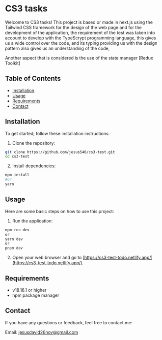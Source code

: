 # CS3 tasks

Welcome to CS3 tasks! This project is based or made in next.js using the Tailwind CSS framework for the design of the web page and for the development of the application, the requirement of the test was taken into account to develop with the TypeScrypt programming language, this gives us a wide control over the code, and its typing providing us with the design pattern also gives us an understanding of the code,

Another aspect that is considered is the use of the state manager [Redux Toolkit]

## Table of Contents
- [Installation](#installation)
- [Usage](#usage)
- [Requirements](#requirements)
- [Contact](#contact)

## Installation
To get started, follow these installation instructions:

1. Clone the repository:
```bash
git clone https://github.com/jesus546/cs3-test.git
cd cs3-test
```

2. Install dependencies:

```bash
npm install 
#or
yarn 
```


## Usage
Here are some basic steps on how to use this project:

1. Run the application:
```bash
npm run dev
or
yarn dev
or
pnpm dev
```

2. Open your web browser and go to [https://cs3-test-todo.netlify.app/](https://cs3-test-todo.netlify.app/).


## Requirements
- v18.16.1 or higher
- npm package manager


## Contact
If you have any questions or feedback, feel free to contact me:

Email: jesusdavid26nov@gmail.com




